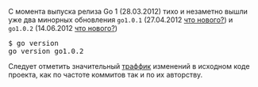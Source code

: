 С момента выпуска релиза Go 1 (28.03.2012) тихо и незаметно вышли уже два минорных обновления `go1.0.1` (27.04.2012 [что нового?](https://groups.google.com/forum/#!topic/golang-announce/2ufDgIGFFTk))  и `go1.0.2` (14.06.2012 [что нового?](https://groups.google.com/forum/#!topic/golang-announce/9-f_fnXNDzw))

<pre>
$ go version
go version go1.0.2
</pre>

Следует отметить значительный [траффик](http://code.google.com/p/go/source/list) изменений в исходном коде проекта, как по частоте коммитов так и по их авторству.
